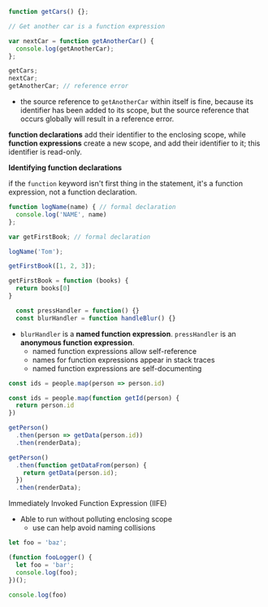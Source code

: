 ```javascript
function getCars() {};

// Get another car is a function expression

var nextCar = function getAnotherCar() {
  console.log(getAnotherCar);
};

getCars;
nextCar;
getAnotherCar; // reference error
```

- the source reference to `getAnotherCar` within itself is fine, because its identifier has
  been added to its scope, but the source reference that occurs globally will result in a
  reference error.

**function declarations** add their identifier to the enclosing scope, while **function expressions** create
a new scope, and add their identifier to it; this identifier is read-only.

**Identifying function declarations**


if the `function` keyword isn't first thing in the statement, it's a function expression, not a function declaration.

```javascript
function logName(name) { // formal declaration
  console.log('NAME', name)
};

var getFirstBook; // formal declaration

logName('Tom');

getFirstBook([1, 2, 3]);

getFirstBook = function (books) {
  return books[0]
}
```

```javascript
  const pressHandler = function() {}
  const blurHandler = function handleBlur() {}
```

- `blurHandler` is a **named function expression**. `pressHandler` is an **anonymous
  function expression**.
  - named function expressions allow self-reference
  - names for function expressions appear in stack traces
  - named function expressions are self-documenting

```javascript
const ids = people.map(person => person.id)

const ids = people.map(function getId(person) {
  return person.id
})
```

```javascript
getPerson()
  .then(person => getData(person.id))
  .then(renderData);

getPerson()
  .then(function getDataFrom(person) {
    return getData(person.id);
  })
  .then(renderData);
```

Immediately Invoked Function Expression (IIFE)
- Able to run without polluting enclosing scope
  - use can help avoid naming collisions

```javascript
let foo = 'baz';

(function fooLogger() {
  let foo = 'bar';
  console.log(foo);
})();

console.log(foo)
```